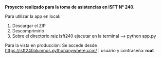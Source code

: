**Proyecto realizado para la toma de asistencias en ISFT N° 240.**

Para utilizar la app en local:
1. Descargar el ZIP
2. Descomprimirlo
3. Sobre el directorio raiz isft240 ejecutar en la terminal --> python app.py

Para la vista en producción:
Se accede desde https://isft240alumnos.pythonanywhere.com/ | usuario y contraseña: **root**

